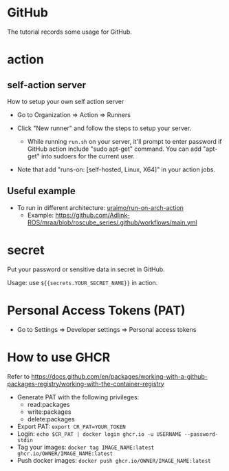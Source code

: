 # GitHub

The tutorial records some usage for GitHub.

# action

## self-action server

How to setup your own self action server

* Go to Organization => Action => Runners

* Click "New runner" and follow the steps to setup your server.
  - While running `run.sh` on your server, it'll prompt to enter password if GitHub action include "sudo apt-get" command. You can add "apt-get" into sudoers for the current user.

* Note that add "runs-on: [self-hosted, Linux, X64]" in your action jobs.

## Useful example

* To run in different architecture: [uraimo/run-on-arch-action](https://github.com/uraimo/run-on-arch-action)
  - Example: https://github.com/Adlink-ROS/mraa/blob/roscube_series/.github/workflows/main.yml

# secret

Put your password or sensitive data in secret in GitHub.

Usage: use `${{secrets.YOUR_SECRET_NAME}}` in action.

# Personal Access Tokens (PAT)

* Go to Settings => Developer settings => Personal access tokens

# How to use GHCR

Refer to https://docs.github.com/en/packages/working-with-a-github-packages-registry/working-with-the-container-registry

* Generate PAT with the following privileges:
  - read:packages
  - write:packages
  - delete:packages
* Export PAT: `export CR_PAT=YOUR_TOKEN`
* Login: `echo $CR_PAT | docker login ghcr.io -u USERNAME --password-stdin`
* Tag your images: `docker tag IMAGE_NAME:latest ghcr.io/OWNER/IMAGE_NAME:latest`
* Push docker images: `docker push ghcr.io/OWNER/IMAGE_NAME:latest`
